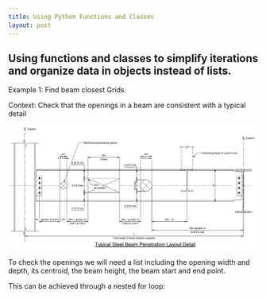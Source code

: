 ```yaml
---
title: Using Python Functions and Classes
layout: post
---
```


## Using functions and classes to simplify iterations and organize data in objects instead of lists.

Example 1: Find beam closest Grids







Context: Check that the openings in a beam are consistent with a typical detail

<img src="/images/class01.PNG" width="900" style="display:block; margin-left: auto; margin-right: auto;">

To check the openings we will need a list including the opening width and depth, its centroid, the beam height, the beam start and end point.

This can be achieved through a nested for loop:

```python

``` 
